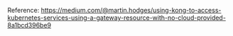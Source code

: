 Reference: https://medium.com/@martin.hodges/using-kong-to-access-kubernetes-services-using-a-gateway-resource-with-no-cloud-provided-8a1bcd396be9
